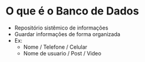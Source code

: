 # O que é o Banco de Dados

- Repositório sistêmico de informações
- Guardar informações de forma organizada
- Ex: 
    - Nome / Telefone / Celular
    - Nome de usuario / Post / Video